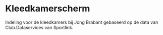 # Kleedkamerscherm

Indeling voor de kleedkamers bij Jong Brabant gebaseerd op de data van Club.Dataservices van Sportlink. 

